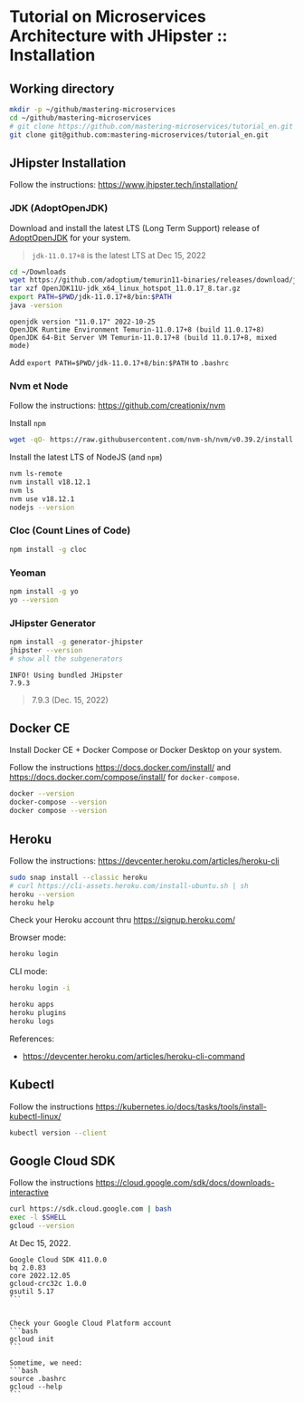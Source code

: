 # Tutorial on Microservices Architecture with JHipster :: Installation

## Working directory
```bash
mkdir -p ~/github/mastering-microservices
cd ~/github/mastering-microservices
# git clone https://github.com/mastering-microservices/tutorial_en.git
git clone git@github.com:mastering-microservices/tutorial_en.git
```

## JHipster Installation 
Follow the instructions: https://www.jhipster.tech/installation/

### JDK (AdoptOpenJDK)
Download and install the latest LTS (Long Term Support) release of [AdoptOpenJDK](https://adoptopenjdk.net/releases.html) for your system.

> `jdk-11.0.17+8` is the latest LTS at Dec 15, 2022

```bash
cd ~/Downloads
wget https://github.com/adoptium/temurin11-binaries/releases/download/jdk-11.0.17%2B8/OpenJDK11U-jdk_x64_linux_hotspot_11.0.17_8.tar.gz
tar xzf OpenJDK11U-jdk_x64_linux_hotspot_11.0.17_8.tar.gz
export PATH=$PWD/jdk-11.0.17+8/bin:$PATH
java -version
```

```
openjdk version "11.0.17" 2022-10-25
OpenJDK Runtime Environment Temurin-11.0.17+8 (build 11.0.17+8)
OpenJDK 64-Bit Server VM Temurin-11.0.17+8 (build 11.0.17+8, mixed mode)
```

Add `export PATH=$PWD/jdk-11.0.17+8/bin:$PATH` to `.bashrc`


### Nvm et Node

Follow the instructions: https://github.com/creationix/nvm

Install `npm`
```bash
wget -qO- https://raw.githubusercontent.com/nvm-sh/nvm/v0.39.2/install.sh | bash
```

Install the latest LTS of NodeJS (and `npm`)
```bash
nvm ls-remote
nvm install v18.12.1
nvm ls
nvm use v18.12.1
nodejs --version
```

### Cloc (Count Lines of Code)

```bash
npm install -g cloc
```

### Yeoman

```bash
npm install -g yo
yo --version
```

### JHipster Generator

```bash
npm install -g generator-jhipster
jhipster --version
# show all the subgenerators
```

```
INFO! Using bundled JHipster
7.9.3
```

> 7.9.3 (Dec. 15, 2022) 

## Docker CE

Install Docker CE + Docker Compose or Docker Desktop on your system.

Follow the instructions https://docs.docker.com/install/ and https://docs.docker.com/compose/install/ for `docker-compose`.

```bash
docker --version
docker-compose --version
docker compose --version
```

## Heroku

Follow the instructions: https://devcenter.heroku.com/articles/heroku-cli
```bash
sudo snap install --classic heroku
# curl https://cli-assets.heroku.com/install-ubuntu.sh | sh
heroku --version
heroku help
```

Check your Heroku account thru https://signup.heroku.com/

Browser mode:
```bash
heroku login
```

CLI mode:
```bash
heroku login -i
```

```bash
heroku apps
heroku plugins
heroku logs
```

References:
 * https://devcenter.heroku.com/articles/heroku-cli-command

## Kubectl

Follow the instructions https://kubernetes.io/docs/tasks/tools/install-kubectl-linux/

```bash
kubectl version --client
```

## Google Cloud SDK

Follow the instructions https://cloud.google.com/sdk/docs/downloads-interactive
```bash
curl https://sdk.cloud.google.com | bash
exec -l $SHELL
gcloud --version
```

At Dec 15, 2022.
````
Google Cloud SDK 411.0.0
bq 2.0.83
core 2022.12.05
gcloud-crc32c 1.0.0
gsutil 5.17
```


Check your Google Cloud Platform account
```bash
gcloud init
```

Sometime, we need:
```bash
source .bashrc 
gcloud --help
```
